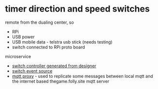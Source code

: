 # timer direction and speed switches

remote from the dualing center, so

* RPi
* USB power
* USB mobile data - telstra usb stick (needs testing)
* switch connected to RPi proto board


microservice

* [switch controller generated from designer](../../controller/switch/main.py)
* [switch event source](../../src/RPi/switch/main.py)
* [mqtt proxy](../../src/RPi/proxy/main.py) - used to replicate some messages between local mqtt and the internet based thegame.folly.site mqtt server
